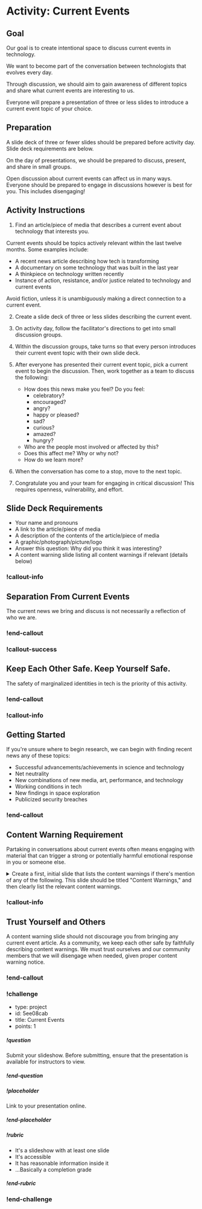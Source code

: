 # Activity: Current Events

## Goal

Our goal is to create intentional space to discuss current events in technology.

We want to become part of the conversation between technologists that evolves every day.

Through discussion, we should aim to gain awareness of different topics and share what current events are interesting to us.

Everyone will prepare a presentation of three or less slides to introduce a current event topic of your choice.

## Preparation

A slide deck of three or fewer slides should be prepared before activity day. Slide deck requirements are below.

On the day of presentations, we should be prepared to discuss, present, and share in small groups.

Open discussion about current events can affect us in many ways. Everyone should be prepared to engage in discussions however is best for you. This includes disengaging!

## Activity Instructions

1. Find an article/piece of media that describes a current event about technology that interests you.

Current events should be topics actively relevant within the last twelve months. Some examples include:

- A recent news article describing how tech is transforming
- A documentary on some technology that was built in the last year
- A thinkpiece on technology written recently
- Instance of action, resistance, and/or justice related to technology and current events

Avoid fiction, unless it is unambiguously making a direct connection to a current event.

2. Create a slide deck of three or less slides describing the current event.

3. On activity day, follow the facilitator's directions to get into small discussion groups.

4. Within the discussion groups, take turns so that every person introduces their current event topic with their own slide deck.

5. After everyone has presented their current event topic, pick a current event to begin the discussion. Then, work together as a team to discuss the following:

    - How does this news make you feel? Do you feel:
        - celebratory?
        - encouraged?
        - angry?
        - happy or pleased?
        - sad?
        - curious?
        - amazed?
        - hungry?
    - Who are the people most involved or affected by this?
    - Does this affect me? Why or why not?
    - How do we learn more?

6. When the conversation has come to a stop, move to the next topic.

7. Congratulate you and your team for engaging in critical discussion! This requires openness, vulnerability, and effort.

## Slide Deck Requirements

- Your name and pronouns
- A link to the article/piece of media
- A description of the contents of the article/piece of media
- A graphic/photograph/picture/logo
- Answer this question: Why did you think it was interesting?
- A content warning slide listing all content warnings if relevant (details below)

### !callout-info

## Separation From Current Events

The current news we bring and discuss is not necessarily a reflection of who we are.

### !end-callout

### !callout-success

## Keep Each Other Safe. Keep Yourself Safe.

The safety of marginalized identities in tech is the priority of this activity.

### !end-callout

### !callout-info

## Getting Started

If you're unsure where to begin research, we can begin with finding recent news any of these topics:

- Successful advancements/achievements in science and technology
- Net neutrality
- New combinations of new media, art, performance, and technology
- Working conditions in tech
- New findings in space exploration
- Publicized security breaches

### !end-callout

## Content Warning Requirement

Partaking in conversations about current events often means engaging with material that can trigger a strong or potentially harmful emotional response in you or someone else.

<details>

<summary>Create a first, initial slide that lists the content warnings if there's mention of any of the following. This slide should be titled "Content Warnings," and then clearly list the relevant content warnings.</summary>

- Rape and Sexual Assault
- Abuse (physical, mental, emotional, verbal, sexual)
- Child abuse/pedophilia
- Animal cruelty or animal death
- Self-injurious behavior (self-harm, eating disorders, etc.)
- Suicide
- Excessive or gratuitous violence
- Needles
- Depiction of pornography (including child pornography)
- Incest (including any and all elements of romantic or sexual relationships between family, tonal in theme, thought, or activity)
- Kidnapping (forceful deprivation of/disregard for personal autonomy)
- Miscarriages/Abortion
- Mental illness

</details>

### !callout-info

## Trust Yourself and Others

A content warning slide should not discourage you from bringing any current event article. As a community, we keep each other safe by faithfully describing content warnings. We must trust ourselves and our community members that we will disengage when needed, given proper content warning notice.

### !end-callout

### !challenge

* type: project
* id: 5ee08cab
* title: Current Events
* points: 1

##### !question

Submit your slideshow. Before submitting, ensure that the presentation is available for instructors to view.

##### !end-question

##### !placeholder

Link to your presentation online.

##### !end-placeholder

##### !rubric

* It's a slideshow with at least one slide
* It's accessible
* It has reasonable information inside it
* ...Basically a completion grade

##### !end-rubric

### !end-challenge


